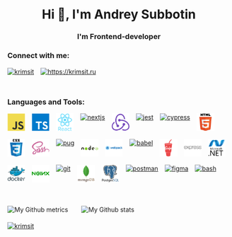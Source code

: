 <style>
    .block {
        margin-bottom: 50px;
    }

    .stack {
        display: flex;
        flex-wrap: wrap;
        gap: 15px;
    }

    .github {
        display: flex;
        flex-wrap: wrap;
        gap: 30px;
        align-items: flex-start;
        margin-bottom: 20px;
    }
</style>

<h1 align="center">Hi 👋, I'm Andrey Subbotin</h1>
<h3 align="center">I'm Frontend-developer</h3>

<div class="block">
    <h3>Connect with me:</h3>
    <div class="stack">
        <a href="https://instagram.com/krimsit" target="blank"><img align="center" src="https://raw.githubusercontent.com/rahuldkjain/github-profile-readme-generator/master/src/images/icons/Social/instagram.svg" alt="krimsit" height="30" width="40" /></a>
        <a href="/https://krimsit.ru" target="blank"><img align="center" src="https://raw.githubusercontent.com/rahuldkjain/github-profile-readme-generator/master/src/images/icons/Social/rss.svg" alt="https://krimsit.ru" height="30" width="40" /></a>
    </div>
</div>

<div class="block">
    <h3>Languages and Tools:</h3>
    <div class="stack">
        <a href="https://developer.mozilla.org/en-US/docs/Web/JavaScript" target="_blank" rel="noreferrer"> 
            <img src="https://raw.githubusercontent.com/devicons/devicon/master/icons/javascript/javascript-original.svg" alt="javascript" width="40" height="40"/>
        </a>
        <a href="https://www.typescriptlang.org/" target="_blank" rel="noreferrer">
            <img src="https://raw.githubusercontent.com/devicons/devicon/master/icons/typescript/typescript-original.svg" alt="typescript" width="40" height="40"/>
        </a>
        <a href="https://reactjs.org/" target="_blank" rel="noreferrer">
            <img src="https://raw.githubusercontent.com/devicons/devicon/master/icons/react/react-original-wordmark.svg" alt="react" width="40" height="40"/>
        </a>
        <a href="https://nextjs.org/" target="_blank" rel="noreferrer">
            <img src="https://cdn.worldvectorlogo.com/logos/nextjs-2.svg" alt="nextjs" width="40" height="40"/>
        </a>
        <a href="https://redux.js.org" target="_blank" rel="noreferrer">
            <img src="https://raw.githubusercontent.com/devicons/devicon/master/icons/redux/redux-original.svg" alt="redux" width="40" height="40"/>
        </a>
        <a href="https://jestjs.io" target="_blank" rel="noreferrer">
            <img src="https://www.vectorlogo.zone/logos/jestjsio/jestjsio-icon.svg" alt="jest" width="40" height="40"/>
        </a>
        <a href="https://www.cypress.io" target="_blank" rel="noreferrer">
            <img src="https://raw.githubusercontent.com/simple-icons/simple-icons/6e46ec1fc23b60c8fd0d2f2ff46db82e16dbd75f/icons/cypress.svg" alt="cypress" width="40" height="40"/>
        </a>
        <a href="https://www.w3.org/html/" target="_blank" rel="noreferrer">
            <img src="https://raw.githubusercontent.com/devicons/devicon/master/icons/html5/html5-original-wordmark.svg" alt="html5" width="40" height="40"/>
        </a>
        <a href="https://www.w3schools.com/css/" target="_blank" rel="noreferrer">
            <img src="https://raw.githubusercontent.com/devicons/devicon/master/icons/css3/css3-original-wordmark.svg" alt="css3" width="40" height="40"/>
        </a>
        <a href="https://sass-lang.com" target="_blank" rel="noreferrer">
            <img src="https://raw.githubusercontent.com/devicons/devicon/master/icons/sass/sass-original.svg" alt="sass" width="40" height="40"/>
        </a>
        <a href="https://pugjs.org" target="_blank" rel="noreferrer">
            <img src="https://cdn.worldvectorlogo.com/logos/pug.svg" alt="pug" width="40" height="40"/>
        </a>
        <a href="https://nodejs.org" target="_blank" rel="noreferrer">
            <img src="https://raw.githubusercontent.com/devicons/devicon/master/icons/nodejs/nodejs-original-wordmark.svg" alt="nodejs" width="40" height="40"/>
        </a>
        <a href="https://webpack.js.org" target="_blank" rel="noreferrer">
            <img src="https://raw.githubusercontent.com/devicons/devicon/d00d0969292a6569d45b06d3f350f463a0107b0d/icons/webpack/webpack-original-wordmark.svg" alt="webpack" width="40" height="40"/>
        </a> 
        <a href="https://babeljs.io/" target="_blank" rel="noreferrer">
            <img src="https://www.vectorlogo.zone/logos/babeljs/babeljs-icon.svg" alt="babel" width="40" height="40"/>
        </a> 
        <a href="https://gulpjs.com" target="_blank" rel="noreferrer">
            <img src="https://raw.githubusercontent.com/devicons/devicon/master/icons/gulp/gulp-plain.svg" alt="gulp" width="40" height="40"/>
        </a>
        <a href="https://expressjs.com" target="_blank" rel="noreferrer">
            <img src="https://raw.githubusercontent.com/devicons/devicon/master/icons/express/express-original-wordmark.svg" alt="express" width="40" height="40"/>
        </a>
        <a href="https://dotnet.microsoft.com/" target="_blank" rel="noreferrer">
            <img src="https://raw.githubusercontent.com/devicons/devicon/master/icons/dot-net/dot-net-original-wordmark.svg" alt="dotnet" width="40" height="40"/>
        </a>
        <a href="https://www.docker.com/" target="_blank" rel="noreferrer">
            <img src="https://raw.githubusercontent.com/devicons/devicon/master/icons/docker/docker-original-wordmark.svg" alt="docker" width="40" height="40"/>
        </a>
        <a href="https://www.nginx.com" target="_blank" rel="noreferrer">
            <img src="https://raw.githubusercontent.com/devicons/devicon/master/icons/nginx/nginx-original.svg" alt="nginx" width="40" height="40"/>
        </a>
        <a href="https://git-scm.com/" target="_blank" rel="noreferrer">
            <img src="https://www.vectorlogo.zone/logos/git-scm/git-scm-icon.svg" alt="git" width="40" height="40"/>
        </a>
        <a href="https://www.mongodb.com/" target="_blank" rel="noreferrer">
            <img src="https://raw.githubusercontent.com/devicons/devicon/master/icons/mongodb/mongodb-original-wordmark.svg" alt="mongodb" width="40" height="40"/>
        </a>
        <a href="https://www.postgresql.org" target="_blank" rel="noreferrer">
            <img src="https://raw.githubusercontent.com/devicons/devicon/master/icons/postgresql/postgresql-original-wordmark.svg" alt="postgresql" width="40" height="40"/>
        </a>
        <a href="https://postman.com" target="_blank" rel="noreferrer">
            <img src="https://www.vectorlogo.zone/logos/getpostman/getpostman-icon.svg" alt="postman" width="40" height="40"/>
        </a>
        <a href="https://www.figma.com/" target="_blank" rel="noreferrer">
            <img src="https://www.vectorlogo.zone/logos/figma/figma-icon.svg" alt="figma" width="40" height="40"/>
        </a>
        <a href="https://www.gnu.org/software/bash/" target="_blank" rel="noreferrer"> 
            <img src="https://www.vectorlogo.zone/logos/gnu_bash/gnu_bash-icon.svg" alt="bash" width="40" height="40"/>
        </a>
    </div>
</div>

<div class="github">
  <img src="https://metrics.lecoq.io/krimsit" alt="My Github metrics" />
  <img src="https://github-readme-stats.vercel.app/api?username=krimsit&show_icons=true" alt="My Github stats" />
</div> 

<a href="https://github.com/ryo-ma/github-profile-trophy"><img src="https://github-profile-trophy.vercel.app/?username=krimsit" alt="krimsit" /></a>
